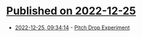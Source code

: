 # [Published on 2022-12-25](index.md)

* [2022-12-25, 09:34:14](https://news.ycombinator.com/item?id=34125674) - [Pitch Drop Experiment](https://smp.uq.edu.au/pitch-drop-experiment)
